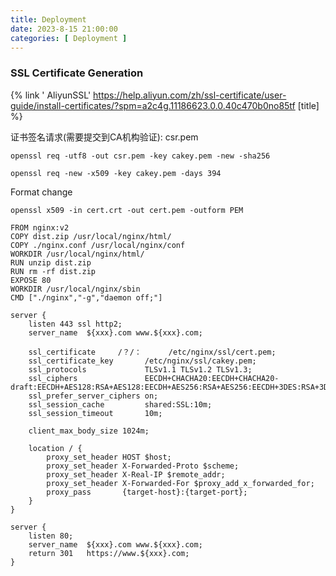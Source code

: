 ```yaml
---
title: Deployment
date: 2023-8-15 21:00:00
categories: [ Deployment ]
---
```


### SSL Certificate Generation

{% link '
AliyunSSL' https://help.aliyun.com/zh/ssl-certificate/user-guide/install-certificates/?spm=a2c4g.11186623.0.0.40c470b0no85tf [title] %}

证书签名请求(需要提交到CA机构验证): csr.pem

```shell
openssl req -utf8 -out csr.pem -key cakey.pem -new -sha256
```

```shell 
openssl req -new -x509 -key cakey.pem -days 394
```

Format change

```shell
openssl x509 -in cert.crt -out cert.pem -outform PEM
```

```nginx
FROM nginx:v2
COPY dist.zip /usr/local/nginx/html/
COPY ./nginx.conf /usr/local/nginx/conf
WORKDIR /usr/local/nginx/html/
RUN unzip dist.zip
RUN rm -rf dist.zip
EXPOSE 80
WORKDIR /usr/local/nginx/sbin
CMD ["./nginx","-g","daemon off;"]
```

```
server {
    listen 443 ssl http2;
    server_name  ${xxx}.com www.${xxx}.com;

    ssl_certificate     /？/：      /etc/nginx/ssl/cert.pem;
    ssl_certificate_key       /etc/nginx/ssl/cakey.pem;
    ssl_protocols             TLSv1.1 TLSv1.2 TLSv1.3;
    ssl_ciphers               EECDH+CHACHA20:EECDH+CHACHA20-draft:EECDH+AES128:RSA+AES128:EECDH+AES256:RSA+AES256:EECDH+3DES:RSA+3DES:!MD5;
    ssl_prefer_server_ciphers on;
    ssl_session_cache         shared:SSL:10m;
    ssl_session_timeout       10m;

	client_max_body_size 1024m;

    location / {
        proxy_set_header HOST $host;
        proxy_set_header X-Forwarded-Proto $scheme;
        proxy_set_header X-Real-IP $remote_addr;
        proxy_set_header X-Forwarded-For $proxy_add_x_forwarded_for;
        proxy_pass       {target-host}:{target-port}; 
    }
}

server {
    listen 80;
    server_name  ${xxx}.com www.${xxx}.com;
	return 301   https://www.${xxx}.com;
}
```